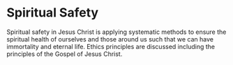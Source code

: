 # Spiritual Safety
Spiritual safety in Jesus Christ is applying systematic methods to ensure the spiritual health of ourselves and those around us such that we can have immortality and eternal life. Ethics principles are discussed including the principles of the Gospel of Jesus Christ.

```{tableofcontents}
```